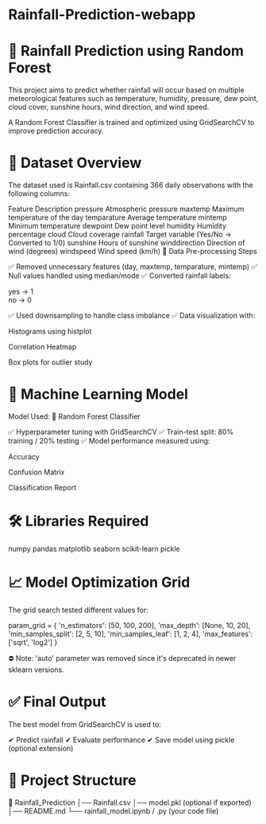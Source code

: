 # Rainfall-Prediction-webapp

# 📌 Rainfall Prediction using Random Forest

This project aims to predict whether rainfall will occur based on multiple meteorological features such as temperature, humidity, pressure, dew point, cloud cover, sunshine hours, wind direction, and wind speed.

A Random Forest Classifier is trained and optimized using GridSearchCV to improve prediction accuracy.



# 📂 Dataset Overview
The dataset used is Rainfall.csv containing 366 daily observations with the following columns:

Feature	Description
pressure	Atmospheric pressure
maxtemp	Maximum temperature of the day
temparature	Average temperature
mintemp	Minimum temperature
dewpoint	Dew point level
humidity	Humidity percentage
cloud	Cloud coverage
rainfall	Target variable (Yes/No → Converted to 1/0)
sunshine	Hours of sunshine
winddirection	Direction of wind (degrees)
windspeed	Wind speed (km/h)
🧹 Data Pre-processing Steps

✅ Removed unnecessary features (day, maxtemp, temparature, mintemp)
✅ Null values handled using median/mode
✅ Converted rainfall labels:

yes → 1  
no  → 0


✅ Used downsampling to handle class imbalance
✅ Data visualization with:

Histograms using histplot

Correlation Heatmap

Box plots for outlier study


# 🤖 Machine Learning Model
Model Used:
🔹 Random Forest Classifier

✅ Hyperparameter tuning with GridSearchCV
✅ Train-test split: 80% training / 20% testing
✅ Model performance measured using:

Accuracy

Confusion Matrix

Classification Report

# 🛠 Libraries Required
numpy
pandas
matplotlib
seaborn
scikit-learn
pickle

# 📈 Model Optimization Grid

The grid search tested different values for:

param_grid = {
    'n_estimators': [50, 100, 200],
    'max_depth': [None, 10, 20],
    'min_samples_split': [2, 5, 10],
    'min_samples_leaf': [1, 2, 4],
    'max_features': ['sqrt', 'log2']
}


⛔ Note: 'auto' parameter was removed since it's deprecated in newer sklearn versions.

# ✅ Final Output

The best model from GridSearchCV is used to:

✔ Predict rainfall
✔ Evaluate performance
✔ Save model using pickle (optional extension)

# 📌 Project Structure
📁 Rainfall_Prediction
│── Rainfall.csv
│── model.pkl  (optional if exported)
│── README.md
└── rainfall_model.ipynb / .py (your code file)
